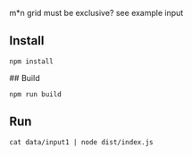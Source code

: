 m*n grid must be exclusive? see example input

## Install
```
npm install
```

## Build
```
npm run build
```

## Run
```
cat data/input1 | node dist/index.js
```
